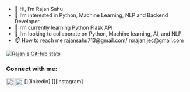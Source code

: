 - 👋 Hi, I’m Rajan Sahu
- 👀 I’m interested in Python, Machine Learning, NLP and Backend Developer
- 🌱 I’m currently learning Python Flask API
- 💞️ I’m looking to collaborate on Python, Machine learning, AI, and NLP
- 📫 How to reach me rajansahu713@gmail.com/ rsrajan.jec@gmail.com

[![Rajan's GitHub stats](https://github-readme-stats.vercel.app/api?username=rajansahu713)](https://github.com/rajansahu713/github-readme-stats)


### Connect with me:
[<img align="left" alt="codeSTACKr | LinkedIn" width="22px" src="https://www.linkedin.com/in/rajan-sahu/" />][linkedin]
[<img align="left" alt="codeSTACKr | Instagram" width="22px" src="https://www.instagram.com/python.instructions/?hl=en" />][instagram]

<!---
rajansahu713/rajansahu713 is a ✨ special ✨ repository because its `README.md` (this file) appears on your GitHub profile.
You can click the Preview link to take a look at your changes.
--->
